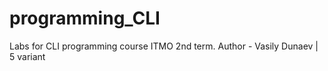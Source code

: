 # programming_CLI
Labs for CLI programming course ITMO 2nd term. Author - Vasily Dunaev | 5 variant
